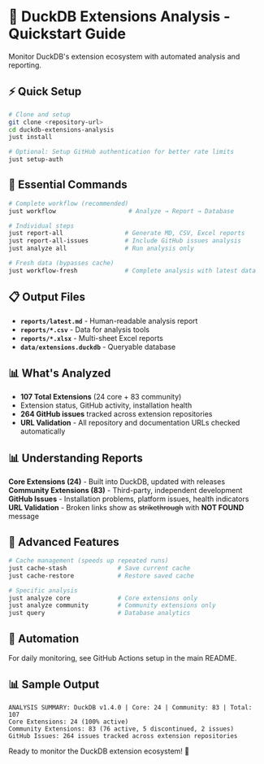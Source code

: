 # 🚀 DuckDB Extensions Analysis - Quickstart Guide

Monitor DuckDB's extension ecosystem with automated analysis and reporting.

## ⚡ Quick Setup

```bash
# Clone and setup
git clone <repository-url>
cd duckdb-extensions-analysis
just install

# Optional: Setup GitHub authentication for better rate limits
just setup-auth
```

## 🔄 Essential Commands

```bash
# Complete workflow (recommended)
just workflow                    # Analyze → Report → Database

# Individual steps
just report-all                 # Generate MD, CSV, Excel reports
just report-all-issues          # Include GitHub issues analysis
just analyze all                # Run analysis only

# Fresh data (bypasses cache)
just workflow-fresh             # Complete analysis with latest data
```

## 📋 Output Files

- **`reports/latest.md`** - Human-readable analysis report
- **`reports/*.csv`** - Data for analysis tools  
- **`reports/*.xlsx`** - Multi-sheet Excel reports
- **`data/extensions.duckdb`** - Queryable database

## 📊 What's Analyzed

- **107 Total Extensions** (24 core + 83 community)
- Extension status, GitHub activity, installation health
- **264 GitHub issues** tracked across extension repositories
- **URL Validation** - All repository and documentation URLs checked automatically

## 📊 Understanding Reports

**Core Extensions (24)** - Built into DuckDB, updated with releases
**Community Extensions (83)** - Third-party, independent development
**GitHub Issues** - Installation problems, platform issues, health indicators
**URL Validation** - Broken links show as ~~strikethrough~~ with **NOT FOUND** message

## 🔧 Advanced Features

```bash
# Cache management (speeds up repeated runs)
just cache-stash              # Save current cache
just cache-restore            # Restore saved cache

# Specific analysis
just analyze core             # Core extensions only
just analyze community        # Community extensions only
just query                    # Database analytics
```

## 🤖 Automation

For daily monitoring, see GitHub Actions setup in the main README.

## 📊 Sample Output

```
ANALYSIS SUMMARY: DuckDB v1.4.0 | Core: 24 | Community: 83 | Total: 107
Core Extensions: 24 (100% active)
Community Extensions: 83 (76 active, 5 discontinued, 2 issues)
GitHub Issues: 264 issues tracked across extension repositories
```

Ready to monitor the DuckDB extension ecosystem! 🚀
